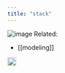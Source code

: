 ```yaml
---
title: "stack"
---
```


![image](https://gyazo.com/705562ef24f57c07ae1520ac6471f6e5/thumb/1000)
Related:
- [[modeling]]

<img src='https://scrapbox.io/api/pages/nishio-en/en/icon' alt='en.icon' height="19.5"/>